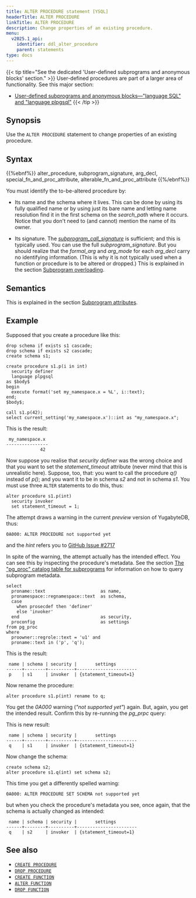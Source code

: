 ```yaml
---
title: ALTER PROCEDURE statement [YSQL]
headerTitle: ALTER PROCEDURE
linkTitle: ALTER PROCEDURE
description: Change properties of an existing procedure.
menu:
  v2025.1_api:
    identifier: ddl_alter_procedure
    parent: statements
type: docs
---
```


{{< tip title="See the dedicated 'User-defined subprograms and anonymous blocks' section." >}}
User-defined procedures are part of a larger area of functionality. See this major section:

- [User-defined subprograms and anonymous blocks—"language SQL" and "language plpgsql"](../../../user-defined-subprograms-and-anon-blocks/)
{{< /tip >}}

## Synopsis

Use the `ALTER PROCEDURE` statement to change properties of an existing procedure.

## Syntax

{{%ebnf%}}
  alter_procedure,
  subprogram_signature,
  arg_decl,
  special_fn_and_proc_attribute,
  alterable_fn_and_proc_attribute
{{%/ebnf%}}

You must identify the to-be-altered procedure by:

- Its name and the schema where it lives. This can be done by using its fully qualified name or by using just its bare name and letting name resolution find it in the first schema on the _search_path_ where it occurs. Notice that you don't need to (and cannot) mention the name of its owner.

- Its signature. The _[subprogram_call_signature](../../../user-defined-subprograms-and-anon-blocks/subprogram-overloading/#subprogram-call-signature)_ is sufficient; and this is typically used. You can use the full _subprogram_signature_. But you should realize that the _formal_arg_ and _arg_mode_ for each _arg_decl_ carry no identifying information. (This is why it is not typically used when a function or procedure is to be altered or dropped.) This is explained in the section [Subprogram overloading](../../../user-defined-subprograms-and-anon-blocks/subprogram-overloading/).

## Semantics

This is explained in the section [Subprogram attributes](../../../user-defined-subprograms-and-anon-blocks/subprogram-attributes/).

## Example

Supposed that you create a procedure like this:

```plpgsql
drop schema if exists s1 cascade;
drop schema if exists s2 cascade;
create schema s1;

create procedure s1.p(i in int)
  security definer
  language plpgsql
as $body$
begin
  execute format('set my_namespace.x = %L', i::text);
end;
$body$;

call s1.p(42);
select current_setting('my_namespace.x')::int as "my_namespace.x";
```

This is the result:

```output
 my_namespace.x
----------------
             42
```

Now suppose you realise that _security definer_ was the wrong choice and that you want to set the _statement_timeout_ attribute (never mind that this is unrealistic here). Suppose, too, that: you want to call the procedure _q()_ instead of _p()_; and you want it to be in schema _s2_ and not in schema _s1_. You must use three `ALTER` statements to do this, thus:

```plpgsql
alter procedure s1.p(int)
  security invoker
  set statement_timeout = 1;
```

The attempt draws a warning in the current _preview_ version of YugabyteDB, thus:

```output
0A000: ALTER PROCEDURE not supported yet
```

and the _hint_ refers you to [GitHub Issue #2717](https://github.com/YugaByte/yugabyte-db/issues/2717)

In spite of the warning, the attempt actually has the intended effect. You can see this by inspecting the procedure's metadata. See the section [The "pg_proc" catalog table for subprograms](../../../user-defined-subprograms-and-anon-blocks/pg-proc-catalog-table/) for information on how to  query subprogram metadata.

```plpgsql
select
  proname::text                     as name,
  pronamespace::regnamespace::text  as schema,
  case
    when prosecdef then 'definer'
    else 'invoker'
  end                               as security,
  proconfig                         as settings
from pg_proc
where
  proowner::regrole::text = 'u1' and
  proname::text in ('p', 'q');
```

This is the result:

```output
 name | schema | security |       settings
------+--------+----------+-----------------------
 p    | s1     | invoker  | {statement_timeout=1}
```

Now rename the procedure:

```plpgsql
alter procedure s1.p(int) rename to q;
```

You get the _0A000_ warning (_"not supported yet"_) again. But, again, you get the intended result. Confirm this by re-running the _pg_prpc_ query:

This is new result:

```output
 name | schema | security |       settings
------+--------+----------+-----------------------
 q    | s1     | invoker  | {statement_timeout=1}
```

Now change the schema:


```plpgsql
create schema s2;
alter procedure s1.q(int) set schema s2;
```

This time you get a differently spelled warning:

```output
0A000: ALTER PROCEDURE SET SCHEMA not supported yet
```

but when you check the procedure's metadata you see, once again, that the schema is actually changed as intended:

```output
 name | schema | security |       settings
------+--------+----------+-----------------------
 q    | s2     | invoker  | {statement_timeout=1}
```

## See also

- [`CREATE PROCEDURE`](../ddl_create_procedure)
- [`DROP PROCEDURE`](../ddl_drop_procedure)
- [`CREATE FUNCTION`](../ddl_create_function)
- [`ALTER FUNCTION`](../ddl_alter_function)
- [`DROP FUNCTION`](../ddl_drop_function)
